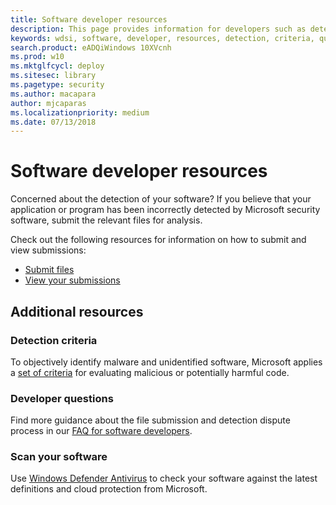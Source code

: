 ```yaml
---
title: Software developer resources
description: This page provides information for developers such as detection criteria, developer questions, and how to check your software against definitions.
keywords: wdsi, software, developer, resources, detection, criteria, questions, scan, software, definitions, cloud, protection
search.product: eADQiWindows 10XVcnh
ms.prod: w10
ms.mktglfcycl: deploy
ms.sitesec: library
ms.pagetype: security
ms.author: macapara
author: mjcaparas
ms.localizationpriority: medium
ms.date: 07/13/2018
---
```


# Software developer resources

Concerned about the detection of your software?
If you believe that your application or program has been incorrectly detected by Microsoft security software, submit the relevant files for analysis.

Check out the following resources for information on how to submit and view submissions:
- [Submit files](https://www.microsoft.com/en-us/wdsi/filesubmission)
- [View your submissions](https://www.microsoft.com/en-us/wdsi/submissionhistory)

## Additional resources

### Detection criteria

To objectively identify malware and unidentified software, Microsoft applies a [set of criteria](criteria.md) for evaluating malicious or potentially harmful code.

### Developer questions

Find more guidance about the file submission and detection dispute process in our [FAQ for software developers](developer-faq.md).

### Scan your software

Use [Windows Defender Antivirus](https://docs.microsoft.com/windows/security/threat-protection/windows-defender-antivirus/windows-defender-antivirus-in-windows-10?ocid=cx-docs-avreports) to check your software against the latest definitions and cloud protection from Microsoft.
